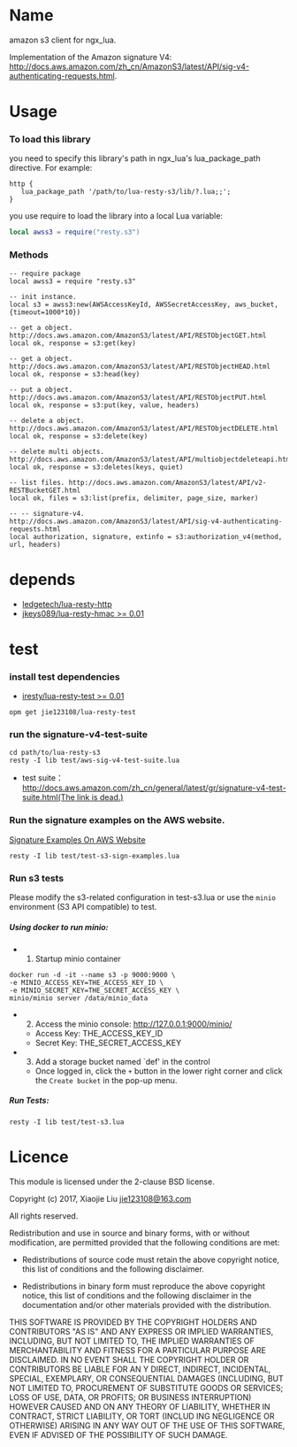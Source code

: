 Name
====

amazon s3 client for ngx_lua.

Implementation of the Amazon signature V4: http://docs.aws.amazon.com/zh_cn/AmazonS3/latest/API/sig-v4-authenticating-requests.html.

# Usage

### To load this library

you need to specify this library's path in ngx_lua's lua_package_path directive. For example:
```nginx
http {
   lua_package_path '/path/to/lua-resty-s3/lib/?.lua;;';
}
```

you use require to load the library into a local Lua variable:
```lua
local awss3 = require("resty.s3")
```

### Methods

```
-- require package
local awss3 = require "resty.s3"

-- init instance.
local s3 = awss3:new(AWSAccessKeyId, AWSSecretAccessKey, aws_bucket, {timeout=1000*10})

-- get a object. http://docs.aws.amazon.com/AmazonS3/latest/API/RESTObjectGET.html
local ok, response = s3:get(key)

-- get a object. http://docs.aws.amazon.com/AmazonS3/latest/API/RESTObjectHEAD.html
local ok, response = s3:head(key)

-- put a object. http://docs.aws.amazon.com/AmazonS3/latest/API/RESTObjectPUT.html
local ok, response = s3:put(key, value, headers)

-- delete a object. http://docs.aws.amazon.com/AmazonS3/latest/API/RESTObjectDELETE.html
local ok, response = s3:delete(key)

-- delete multi objects. http://docs.aws.amazon.com/AmazonS3/latest/API/multiobjectdeleteapi.html
local ok, response = s3:deletes(keys, quiet)

-- list files. http://docs.aws.amazon.com/AmazonS3/latest/API/v2-RESTBucketGET.html
local ok, files = s3:list(prefix, delimiter, page_size, marker)

-- -- signature-v4. http://docs.aws.amazon.com/AmazonS3/latest/API/sig-v4-authenticating-requests.html
local authorization, signature, extinfo = s3:authorization_v4(method, url, headers)

```

# depends

* [ledgetech/lua-resty-http](https://github.com/ledgetech/lua-resty-http)
* [jkeys089/lua-resty-hmac >= 0.01](https://github.com/jkeys089/lua-resty-hmac) 

# test

### install test dependencies

* [iresty/lua-resty-test >= 0.01](https://github.com/iresty/lua-resty-test)

```
opm get jie123108/lua-resty-test
```

### run the signature-v4-test-suite

```
cd path/to/lua-resty-s3
resty -I lib test/aws-sig-v4-test-suite.lua
```

* test suite：[http://docs.aws.amazon.com/zh_cn/general/latest/gr/signature-v4-test-suite.html(The link is dead.)](http://docs.aws.amazon.com/zh_cn/general/latest/gr/signature-v4-test-suite.html)

### Run the signature examples on the AWS website.

[Signature Examples On AWS Website](https://docs.aws.amazon.com/zh_cn/AmazonS3/latest/API/sig-v4-header-based-auth.html)

```
resty -I lib test/test-s3-sign-examples.lua
```


### Run s3 tests

Please modify the s3-related configuration in test-s3.lua or use the `minio` environment (S3 API compatible) to test. 

##### Using docker to run minio:

* 1. Startup minio container

```
docker run -d -it --name s3 -p 9000:9000 \
-e MINIO_ACCESS_KEY=THE_ACCESS_KEY_ID \
-e MINIO_SECRET_KEY=THE_SECRET_ACCESS_KEY \
minio/minio server /data/minio_data
```

* 2. Access the minio console: http://127.0.0.1:9000/minio/
  * Access Key: THE_ACCESS_KEY_ID
  * Secret Key: THE_SECRET_ACCESS_KEY
* 3. Add a storage bucket named `def' in the control
  * Once logged in, click the `+` button in the lower right corner and click the `Create bucket` in the pop-up menu.

##### Run Tests:

```
resty -I lib test/test-s3.lua
```

# Licence

This module is licensed under the 2-clause BSD license.

Copyright (c) 2017, Xiaojie Liu <jie123108@163.com>

All rights reserved.

Redistribution and use in source and binary forms, with or without modification, are permitted provided that the following conditions are met:

* Redistributions of source code must retain the above copyright notice, this list of conditions and the following disclaimer.

* Redistributions in binary form must reproduce the above copyright notice, this list of conditions and the following disclaimer in the documentation and/or other materials provided with the distribution.

THIS SOFTWARE IS PROVIDED BY THE COPYRIGHT HOLDERS AND CONTRIBUTORS "AS IS" AND ANY EXPRESS OR IMPLIED WARRANTIES, INCLUDING, BUT NOT LIMITED TO, THE IMPLIED WARRANTIES OF MERCHANTABILITY AND FITNESS FOR A PARTICULAR PURPOSE ARE DISCLAIMED. IN NO EVENT SHALL THE COPYRIGHT HOLDER OR CONTRIBUTORS BE LIABLE FOR AN
Y DIRECT, INDIRECT, INCIDENTAL, SPECIAL, EXEMPLARY, OR CONSEQUENTIAL DAMAGES (INCLUDING, BUT NOT LIMITED TO, PROCUREMENT OF SUBSTITUTE GOODS OR SERVICES; LOSS OF USE, DATA, OR PROFITS; OR BUSINESS INTERRUPTION) HOWEVER CAUSED AND ON ANY THEORY OF LIABILITY, WHETHER IN CONTRACT, STRICT LIABILITY, OR TORT (INCLUD
ING NEGLIGENCE OR OTHERWISE) ARISING IN ANY WAY OUT OF THE USE OF THIS SOFTWARE, EVEN IF ADVISED OF THE POSSIBILITY OF SUCH DAMAGE.

